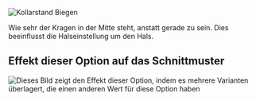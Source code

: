 ![Kollarstand Biegen](collarstandbend.svg)

Wie sehr der Kragen in der Mitte steht, anstatt gerade zu sein. Dies beeinflusst die Halseinstellung um den Hals.

## Effekt dieser Option auf das Schnittmuster

![Dieses Bild zeigt den Effekt dieser Option, indem es mehrere Varianten überlagert, die einen anderen Wert für diese Option haben](simone_collarstandbend_sample.svg "Effekt dieser Option auf das Schnittmuster")
